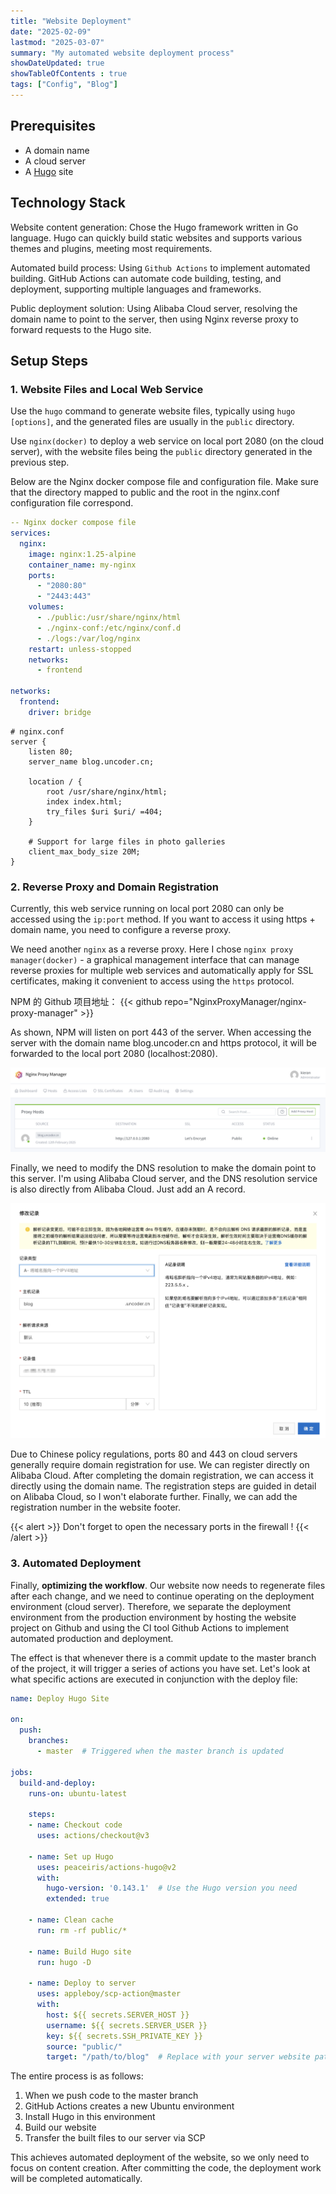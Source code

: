 ```yaml
---
title: "Website Deployment"
date: "2025-02-09"
lastmod: "2025-03-07"
summary: "My automated website deployment process"
showDateUpdated: true
showTableOfContents : true
tags: ["Config", "Blog"]
---
```


## Prerequisites

- A domain name
- A cloud server
- A [Hugo](https://hugo.opendocs.io) site

## Technology Stack

Website content generation: Chose the Hugo framework written in Go language. Hugo can quickly build static websites and supports various themes and plugins, meeting most requirements.

Automated build process: Using `Github Actions` to implement automated building. GitHub Actions can automate code building, testing, and deployment, supporting multiple languages and frameworks.

Public deployment solution: Using Alibaba Cloud server, resolving the domain name to point to the server, then using Nginx reverse proxy to forward requests to the Hugo site.

## Setup Steps

### 1. Website Files and Local Web Service

Use the `hugo` command to generate website files, typically using `hugo [options]`, and the generated files are usually in the `public` directory.

Use `nginx(docker)` to deploy a web service on local port 2080 (on the cloud server), with the website files being the `public` directory generated in the previous step.

Below are the Nginx docker compose file and configuration file. Make sure that the directory mapped to public and the root in the nginx.conf configuration file correspond.

```yaml
-- Nginx docker compose file
services:
  nginx:
    image: nginx:1.25-alpine
    container_name: my-nginx
    ports:
      - "2080:80"
      - "2443:443"
    volumes:
      - ./public:/usr/share/nginx/html
      - ./nginx-conf:/etc/nginx/conf.d
      - ./logs:/var/log/nginx
    restart: unless-stopped
    networks:
      - frontend

networks:
  frontend:
    driver: bridge
```

```nginx
# nginx.conf
server {
    listen 80;
    server_name blog.uncoder.cn;

    location / {
        root /usr/share/nginx/html;
        index index.html;
        try_files $uri $uri/ =404;
    }

    # Support for large files in photo galleries
    client_max_body_size 20M;
}
```

### 2. Reverse Proxy and Domain Registration

Currently, this web service running on local port 2080 can only be accessed using the `ip:port` method. If you want to access it using https + domain name, you need to configure a reverse proxy.

We need another `nginx` as a reverse proxy. Here I chose `nginx proxy manager(docker)` - a graphical management interface that can manage reverse proxies for multiple web services and automatically apply for SSL certificates, making it convenient to access using the `https` protocol.

NPM 的 Github 项目地址：
{{< github repo="NginxProxyManager/nginx-proxy-manager" >}}

As shown, NPM will listen on port 443 of the server. When accessing the server with the domain name blog.uncoder.cn and https protocol, it will be forwarded to the local port 2080 (localhost:2080).

![nginx-proxy-manager](./nginx-proxy-manager.png "nginx proxy manager configuring reverse proxy, automatically obtaining SSL certificates")


Finally, we need to modify the DNS resolution to make the domain point to this server. I'm using Alibaba Cloud server, and the DNS resolution service is also directly from Alibaba Cloud. Just add an A record.

![dns-config](./dns-config.png "Adding a DNS resolution for your domain")

Due to Chinese policy regulations, ports 80 and 443 on cloud servers generally require domain registration for use. We can register directly on Alibaba Cloud. After completing the domain registration, we can access it directly using the domain name. The registration steps are guided in detail on Alibaba Cloud, so I won't elaborate further. Finally, we can add the registration number in the website footer.

{{< alert >}}
Don't forget to open the necessary ports in the firewall !
{{< /alert >}}

### 3. Automated Deployment

Finally, **optimizing the workflow**. Our website now needs to regenerate files after each change, and we need to continue operating on the deployment environment (cloud server). Therefore, we separate the deployment environment from the production environment by hosting the website project on Github and using the CI tool Github Actions to implement automated production and deployment.

The effect is that whenever there is a commit update to the master branch of the project, it will trigger a series of actions you have set. Let's look at what specific actions are executed in conjunction with the deploy file:

```yaml
name: Deploy Hugo Site

on:
  push:
    branches:
      - master  # Triggered when the master branch is updated

jobs:
  build-and-deploy:
    runs-on: ubuntu-latest

    steps:
    - name: Checkout code
      uses: actions/checkout@v3

    - name: Set up Hugo
      uses: peaceiris/actions-hugo@v2
      with:
        hugo-version: '0.143.1'  # Use the Hugo version you need
        extended: true

    - name: Clean cache
      run: rm -rf public/*

    - name: Build Hugo site
      run: hugo -D

    - name: Deploy to server
      uses: appleboy/scp-action@master
      with:
        host: ${{ secrets.SERVER_HOST }}
        username: ${{ secrets.SERVER_USER }}
        key: ${{ secrets.SSH_PRIVATE_KEY }}
        source: "public/"
        target: "/path/to/blog"  # Replace with your server website path
```

The entire process is as follows:
1. When we push code to the master branch
2. GitHub Actions creates a new Ubuntu environment
3. Install Hugo in this environment
4. Build our website
5. Transfer the built files to our server via SCP

This achieves automated deployment of the website, so we only need to focus on content creation. After committing the code, the deployment work will be completed automatically.